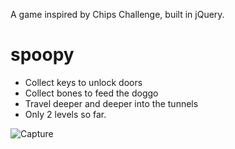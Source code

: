 A game inspired by Chips Challenge, built in jQuery.

<h1>spoopy</h1>
<ul>
  <li>Collect keys to unlock doors</li>
  <li>Collect bones to feed the doggo</li>
  <li>Travel deeper and deeper into the tunnels</li>
  <li>Only 2 levels so far.</li>
</ul>


![Capture](https://github.com/danielfriskey23/spoopy/assets/54420124/acf7f775-8583-4952-9f82-e0d911b147f2)
